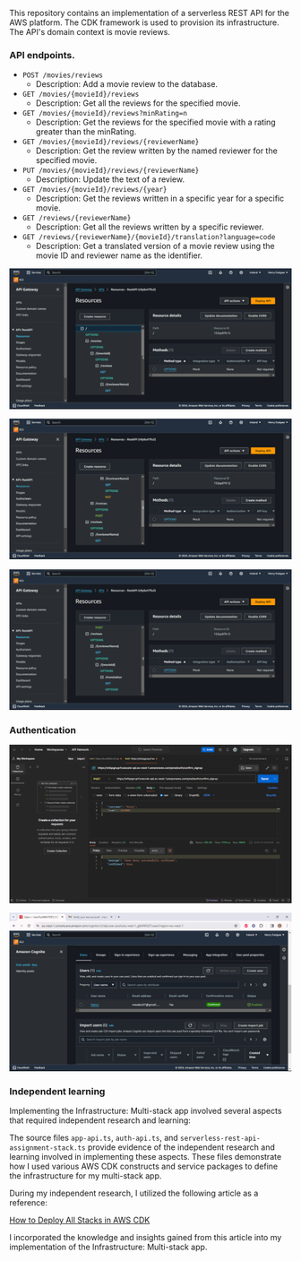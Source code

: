 This repository contains an implementation of a serverless REST API for the AWS platform. The CDK framework is used to provision its infrastructure. The API's domain context is movie reviews.

### API endpoints.

- `POST /movies/reviews`
  - Description: Add a movie review to the database.
- `GET /movies/{movieId}/reviews`
  - Description: Get all the reviews for the specified movie.
- `GET /movies/{movieId}/reviews?minRating=n`
  - Description: Get the reviews for the specified movie with a rating greater than the minRating.
- `GET /movies/{movieId}/reviews/{reviewerName}`
  - Description: Get the review written by the named reviewer for the specified movie.
- `PUT /movies/{movieId}/reviews/{reviewerName}`
  - Description: Update the text of a review.
- `GET /movies/{movieId}/reviews/{year}`
  - Description: Get the reviews written in a specific year for a specific movie.
- `GET /reviews/{reviewerName}`
  - Description: Get all the reviews written by a specific reviewer.
- `GET /reviews/{reviewerName}/{movieId}/translation?language=code`
  - Description: Get a translated version of a movie review using the movie ID and reviewer name as the identifier.

![](./images/api1.png)

![](./images/api2.png)

![](./images/api3.png)

### Authentication

![](./images/pool1.png)

![](./images/pool2.png)

### Independent learning

Implementing the Infrastructure: Multi-stack app involved several aspects that required independent research and learning:

The source files `app-api.ts`, `auth-api.ts`, and `serverless-rest-api-assignment-stack.ts` provide evidence of the independent research and learning involved in implementing these aspects. These files demonstrate how I used various AWS CDK constructs and service packages to define the infrastructure for my multi-stack app.

During my independent research, I utilized the following article as a reference:

[How to Deploy All Stacks in AWS CDK](https://blog.mikaeels.com/how-to-deploy-all-stacks-in-aws-cdk)

I incorporated the knowledge and insights gained from this article into my implementation of the Infrastructure: Multi-stack app.
